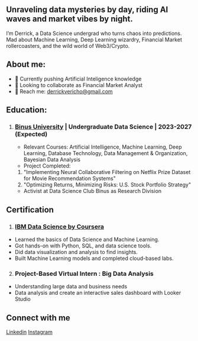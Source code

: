 ## Unraveling data mysteries by day, riding AI waves and market vibes by night. 

I’m Derrick, a Data Science undergrad who turns chaos into predictions. Mad about Machine Learning, Deep Learning wizardry, Financial Market rollercoasters, and the wild world of Web3/Crypto. 

## About me:
- 🤖 Currently pushing Artificial Inteligence knowledge
- 🤝 Looking to collaborate as Financial Market Analyst
- 📨 Reach me: derrickvericho@gmail.com

## Education:
1. ### [Binus University](https://binus.ac.id/) | Undergraduate Data Science | 2023-2027 (Expected)
   - Relevant Courses: Artificial Intelligence, Machine Learning, Deep Learning, Database Technology, Data Management & Organization, Bayesian Data Analysis
   - Project Completed:
    1. "Implementing Neural Collaborative Filtering on Netflix
Prize Dataset for Movie Recommendation Systems"
    2. "Optimizing Returns, Minimizing Risks: U.S. Stock Portfolio Strategy"
   - Activist at Data Science Club Binus as Research Division
  
## Certification
1. ### [IBM Data Science by Coursera](https://coursera.org/share/7bf271a289efe9a3745eb34f69f32624)
- Learned the basics of Data Science and Machine Learning.  
- Got hands-on with Python, SQL, and data science tools.  
- Did data visualization and analysis to find insights.  
- Built Machine Learning models and completed cloud-based labs.  
2. ### Project-Based Virtual Intern : Big Data Analysis
- Understanding large data and business needs
- Data analysis and create an interactive sales dashboard with Looker Studio

## Connect with me
[Linkedin](www.linkedin.com/in/derrick-vericho-268563225) [Instagram](https://www.instagram.com/derrick_verr/)
